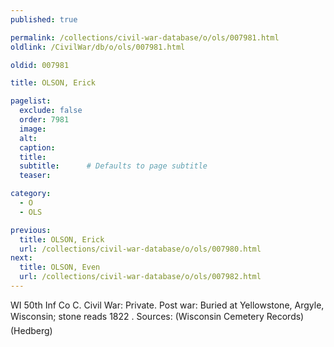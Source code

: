 ```yaml
---
published: true

permalink: /collections/civil-war-database/o/ols/007981.html
oldlink: /CivilWar/db/o/ols/007981.html

oldid: 007981

title: OLSON, Erick

pagelist:
  exclude: false
  order: 7981
  image: 
  alt:
  caption:
  title:
  subtitle:      # Defaults to page subtitle
  teaser:

category: 
  - O 
  - OLS

previous:
  title: OLSON, Erick
  url: /collections/civil-war-database/o/ols/007980.html  
next:
  title: OLSON, Even
  url: /collections/civil-war-database/o/ols/007982.html   
---
```

WI 50th Inf Co C. Civil War: Private. Post war: Buried at Yellowstone, Argyle, Wisconsin; stone reads &#147;1822 &#150;&#148;. Sources: (Wisconsin Cemetery Records) (Hedberg)
